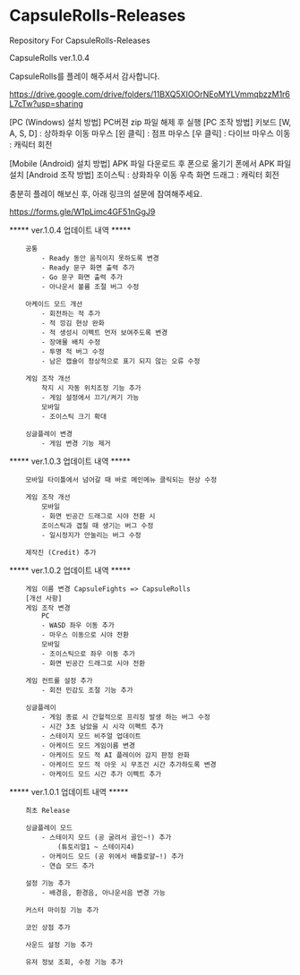# CapsuleRolls-Releases
Repository For CapsuleRolls-Releases

CapsuleRolls ver.1.0.4

CapsuleRolls를 플레이 해주셔서 감사합니다.

https://drive.google.com/drive/folders/11BXQ5XIOOrNEoMYLVmmqbzzM1r6L7cTw?usp=sharing

[PC (Windows) 설치 방법]
PC버젼 zip 파일 해제 후 실행
[PC 조작 방법]
키보드 [W, A, S, D] : 상하좌우 이동
마우스 [왼 클릭] : 점프
마우스 [우 클릭] : 다이브
마우스 이동 : 캐릭터 회전

[Mobile (Android) 설치 방법]
APK 파일 다운로드 후 폰으로 옮기기
폰에서 APK 파일 설치
[Android 조작 방법]
조이스틱 : 상화좌우 이동
우측 화면 드래그 : 캐릭터 회전

충분히 플레이 해보신 후,
아래 링크의 설문에 참여해주세요.

https://forms.gle/W1pLimc4GF51nGgJ9

***** ver.1.0.4 업데이트 내역 *****

        공통
            - Ready 동안 움직이지 못하도록 변경
            - Ready 문구 화면 출력 추가
            - Go 문구 화면 출력 추가
            - 아나운서 볼륨 조절 버그 수정

        아케이드 모드 개선
            - 회전하는 적 추가
            - 적 낑김 현상 완화
            - 적 생성시 이펙트 먼저 보여주도록 변경
            - 장애물 배치 수정
            - 투명 적 버그 수정
            - 남은 캡슐이 정상적으로 표기 되지 않는 오류 수정

        게임 조작 개선
            착지 시 자동 위치조정 기능 추가
            - 게임 설정에서 끄기/켜기 가능
            모바일
            - 조이스틱 크기 확대

        싱글플레이 변경
            - 게임 변경 기능 제거

***** ver.1.0.3 업데이트 내역 *****

        모바일 타이틀에서 넘어갈 때 바로 메인메뉴 클릭되는 현상 수정
        
        게임 조작 개선
            모바일
            - 화면 빈공간 드래그로 시야 전환 시 
            조이스틱과 겹칠 때 생기는 버그 수정
            - 일시정지가 안눌리는 버그 수정

        제작진 (Credit) 추가

***** ver.1.0.2 업데이트 내역 *****

        게임 이름 변경 CapsuleFights => CapsuleRolls
        [개선 사항]
        게임 조작 변경
            PC
            - WASD 좌우 이동 추가
            - 마우스 이동으로 시야 전환
            모바일
            - 조이스틱으로 좌우 이동 추가
            - 화면 빈공간 드래그로 시야 전환

        게임 컨트롤 설정 추가
            - 회전 민감도 조절 기능 추가

        싱글플레이
            - 게임 종료 시 간헐적으로 프리징 발생 하는 버그 수정
            - 시간 3초 남았을 시 시각 이펙트 추가
            - 스테이지 모드 비주얼 업데이트
            - 아케이드 모드 게임이름 변경
            - 아케이드 모드 적 AI 플레이어 감지 판정 완화
            - 아케이드 모드 적 아웃 시 무조건 시간 추가하도록 변경
            - 아케이드 모드 시간 추가 이펙트 추가

***** ver.1.0.1 업데이트 내역 *****

        최초 Release

        싱글플레이 모드
            - 스테이지 모드 (공 굴려서 골인~!) 추가
                (튜토리얼1 ~ 스테이지4)
            - 아케이드 모드 (공 위에서 배틀로얄~!) 추가
            - 연습 모드 추가

        설정 기능 추가
            - 배경음, 환경음, 아나운서음 변경 가능

        커스터 마이징 기능 추가

        코인 상점 추가

        사운드 설정 기능 추가

        유저 정보 조회, 수정 기능 추가
